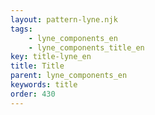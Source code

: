 ```yaml
---
layout: pattern-lyne.njk
tags: 
    - lyne_components_en
    - lyne_components_title_en
key: title-lyne_en
title: Title
parent: lyne_components_en
keywords: title
order: 430
---
```

